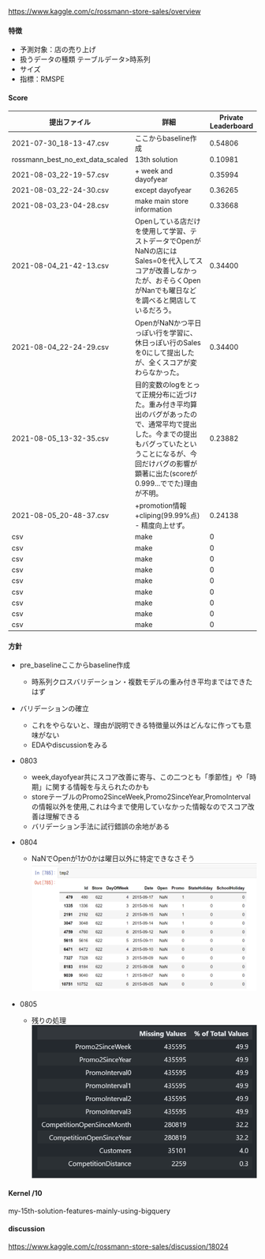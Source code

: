 https://www.kaggle.com/c/rossmann-store-sales/overview

#### 特徴

- 予測対象：店の売り上げ
- 扱うデータの種類 テーブルデータ>時系列
- サイズ
- 指標：RMSPE

#### Score

|       提出ファイル       |       詳細       |       Private Leaderboard       |
| ---------------------- | ---------------------- | ---------------------- |
|  2021-07-30_18-13-47.csv  |  ここからbaseline作成  | 0.54806 |
|  rossmann_best_no_ext_data_scaled  |  13th solution  | 0.10981 |
|  2021-08-03_22-19-57.csv  |  + week and dayofyear  | 0.35994 |
|  2021-08-03_22-24-30.csv  |  except dayofyear  | 0.36265 |
|  2021-08-03_23-04-28.csv  |  make main store information | 0.33668 |
|  2021-08-04_21-42-13.csv  |  Openしている店だけを使用して学習、テストデータでOpenがNaNの店にはSales=0を代入してスコアが改善しなかったが、おそらくOpenがNanでも曜日などを調べると開店しているだろう。 | 0.34400 |
|  2021-08-04_22-24-29.csv  |  OpenがNaNかつ平日っぽい行を学習に、休日っぽい行のSalesを0にして提出したが、全くスコアが変わらなかった。 | 0.34400 |
|  2021-08-05_13-32-35.csv  |  目的変数のlogをとって正規分布に近づけた。重み付き平均算出のバグがあったので、通常平均で提出した。今までの提出もバグっていたということになるが、今回だけバグの影響が顕著に出た(scoreが0.999...ででた)理由が不明。 | 0.23882 |
|  2021-08-05_20-48-37.csv  |  +promotion情報<br>+cliping(99.99%点)<br>- 精度向上せず。 | 0.24138 |
|  csv  |  make | 0 |
|  csv  |  make | 0 |
|  csv  |  make | 0 |
|  csv  |  make | 0 |
|  csv  |  make | 0 |
|  csv  |  make | 0 |
|  csv  |  make | 0 |
|  csv  |  make | 0 |
|  csv  |  make | 0 |

#### 方針
- pre_baselineここからbaseline作成
    - 時系列クロスバリデーション・複数モデルの重み付き平均まではできたはず
- バリデーションの確立
    - これをやらないと、理由が説明できる特徴量以外はどんなに作っても意味がない
    - EDAやdiscussionをみる

- 0803
    - week,dayofyear共にスコア改善に寄与、この二つとも「季節性」や「時期」に関する情報を与えられたのかも
    - storeテーブルのPromo2SinceWeek,Promo2SinceYear,PromoIntervalの情報以外を使用,これは今まで使用していなかった情報なのでスコア改善は理解できる
    - バリデーション手法に試行錯誤の余地がある
- 0804
    - NaNでOpenが1か0かは曜日以外に特定できなさそう
![イメージ説明](work\eda\m\png\テストデータかつNaNの行.png)

- 0805
    - 残りの処理
![イメージ説明](work/eda/m/png/残りの処理.png)





#### Kernel /10
my-15th-solution-features-mainly-using-bigquery

#### discussion
https://www.kaggle.com/c/rossmann-store-sales/discussion/18024